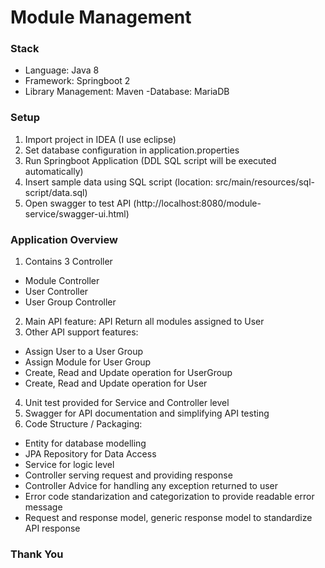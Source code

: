 # Module Management

### Stack
- Language: Java 8
- Framework: Springboot 2
- Library Management: Maven
-Database: MariaDB

### Setup
1. Import project in IDEA (I use eclipse)
2. Set database configuration in application.properties
3. Run Springboot Application (DDL SQL script will be executed automatically)
4. Insert sample data using SQL script (location: src/main/resources/sql-script/data.sql)
5. Open swagger to test API (http://localhost:8080/module-service/swagger-ui.html)

### Application Overview
1. Contains 3 Controller
- Module Controller
- User Controller
- User Group Controller
2. Main API feature: API Return all modules assigned to User
3. Other API support features:
- Assign User to a User Group
- Assign Module for User Group
- Create, Read and Update operation for UserGroup
- Create, Read and Update operation for User
4. Unit test provided for Service and Controller level
5. Swagger for API documentation and simplifying API testing
6. Code Structure / Packaging:
- Entity for database modelling
- JPA Repository for Data Access
- Service for logic level
- Controller serving request and providing response
- Controller Advice for handling any exception returned to user
- Error code standarization and categorization to provide readable error message
- Request and response model, generic response model to standardize API response

### Thank You
